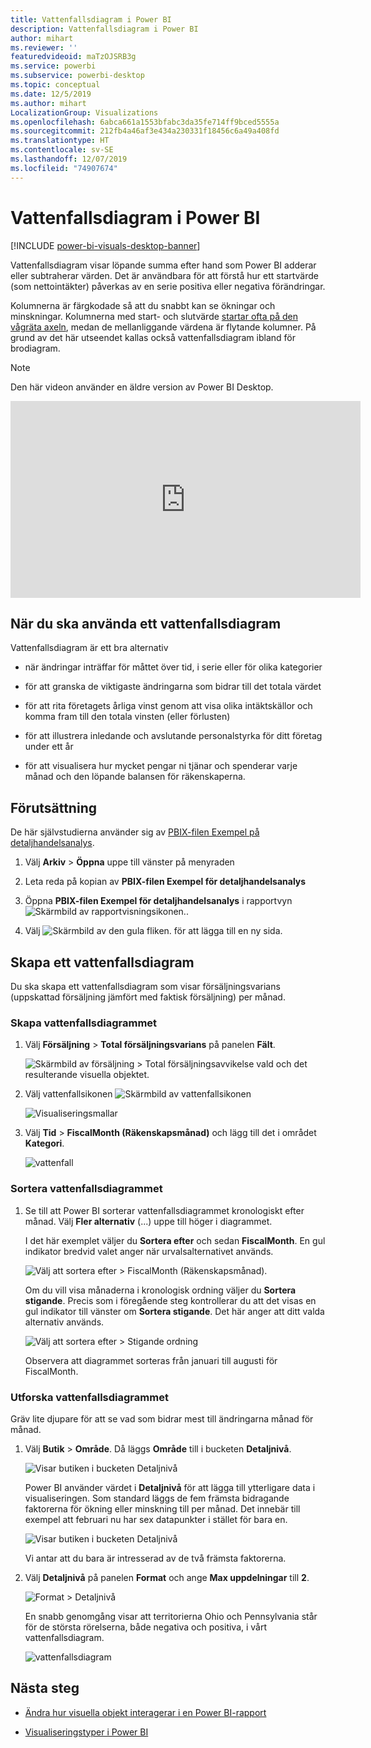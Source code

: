 ```yaml
---
title: Vattenfallsdiagram i Power BI
description: Vattenfallsdiagram i Power BI
author: mihart
ms.reviewer: ''
featuredvideoid: maTzOJSRB3g
ms.service: powerbi
ms.subservice: powerbi-desktop
ms.topic: conceptual
ms.date: 12/5/2019
ms.author: mihart
LocalizationGroup: Visualizations
ms.openlocfilehash: 6abca661a1553bfabc3da35fe714ff9bced5555a
ms.sourcegitcommit: 212fb4a46af3e434a230331f18456c6a49a408fd
ms.translationtype: HT
ms.contentlocale: sv-SE
ms.lasthandoff: 12/07/2019
ms.locfileid: "74907674"
---
```

# <a name="waterfall-charts-in-power-bi"></a>Vattenfallsdiagram i Power BI

[!INCLUDE [power-bi-visuals-desktop-banner](../includes/power-bi-visuals-desktop-banner.md)]

Vattenfallsdiagram visar löpande summa efter hand som Power BI adderar eller subtraherar värden. Det är användbara för att förstå hur ett startvärde (som nettointäkter) påverkas av en serie positiva eller negativa förändringar.

Kolumnerna är färgkodade så att du snabbt kan se ökningar och minskningar. Kolumnerna med start- och slutvärde [startar ofta på den vågräta axeln](https://support.office.com/article/Create-a-waterfall-chart-in-Office-2016-for-Windows-8de1ece4-ff21-4d37-acd7-546f5527f185#BKMK_Float "börja på den vågräta axeln"), medan de mellanliggande värdena är flytande kolumner. På grund av det här utseendet kallas också vattenfallsdiagram ibland för brodiagram.

   > [!NOTE]
   > Den här videon använder en äldre version av Power BI Desktop.
   > 
   > 

<iframe width="560" height="315" src="https://www.youtube.com/embed/qKRZPBnaUXM" frameborder="0" allow="autoplay; encrypted-media" allowfullscreen></iframe>

## <a name="when-to-use-a-waterfall-chart"></a>När du ska använda ett vattenfallsdiagram

Vattenfallsdiagram är ett bra alternativ

* när ändringar inträffar för måttet över tid, i serie eller för olika kategorier

* för att granska de viktigaste ändringarna som bidrar till det totala värdet

* för att rita företagets årliga vinst genom att visa olika intäktskällor och komma fram till den totala vinsten (eller förlusten)

* för att illustrera inledande och avslutande personalstyrka för ditt företag under ett år

* för att visualisera hur mycket pengar ni tjänar och spenderar varje månad och den löpande balansen för räkenskaperna.

## <a name="prerequisite"></a>Förutsättning

De här självstudierna använder sig av [PBIX-filen Exempel på detaljhandelsanalys](https://download.microsoft.com/download/9/6/D/96DDC2FF-2568-491D-AAFA-AFDD6F763AE3/Retail%20Analysis%20Sample%20PBIX.pbix).

1. Välj **Arkiv** > **Öppna** uppe till vänster på menyraden
   
2. Leta reda på kopian av **PBIX-filen Exempel för detaljhandelsanalys**

1. Öppna **PBIX-filen Exempel för detaljhandelsanalys** i rapportvyn ![Skärmbild av rapportvisningsikonen.](media/power-bi-visualization-kpi/power-bi-report-view.png).

1. Välj ![Skärmbild av den gula fliken.](media/power-bi-visualization-kpi/power-bi-yellow-tab.png) för att lägga till en ny sida.


## <a name="create-a-waterfall-chart"></a>Skapa ett vattenfallsdiagram

Du ska skapa ett vattenfallsdiagram som visar försäljningsvarians (uppskattad försäljning jämfört med faktisk försäljning) per månad.

### <a name="build-the-waterfall-chart"></a>Skapa vattenfallsdiagrammet

1. Välj **Försäljning** > **Total försäljningsvarians** på panelen **Fält**.

   ![Skärmbild av försäljning > Total försäljningsavvikelse vald och det resulterande visuella objektet.](media/power-bi-visualization-waterfall-charts/power-bi-bar.png)

1. Välj vattenfallsikonen ![Skärmbild av vattenfallsikonen](media/power-bi-visualization-waterfall-charts/power-bi-waterfall-icon.png)

    ![Visualiseringsmallar](media/power-bi-visualization-waterfall-charts/convert-waterfall.png)

1. Välj **Tid**  >  **FiscalMonth (Räkenskapsmånad)** och lägg till det i området **Kategori**.

    ![vattenfall](media/power-bi-visualization-waterfall-charts/power-bi-waterfall-month.png)

### <a name="sort-the-waterfall-chart"></a>Sortera vattenfallsdiagrammet

1. Se till att Power BI sorterar vattenfallsdiagrammet kronologiskt efter månad. Välj **Fler alternativ** (...) uppe till höger i diagrammet.

    I det här exemplet väljer du **Sortera efter** och sedan **FiscalMonth**. En gul indikator bredvid valet anger när urvalsalternativet används.

    ![Välj att sortera efter > FiscalMonth (Räkenskapsmånad).](media/power-bi-visualization-waterfall-charts/power-bi-sort-by-fiscalmonth.png)
    
    Om du vill visa månaderna i kronologisk ordning väljer du **Sortera stigande**. Precis som i föregående steg kontrollerar du att det visas en gul indikator till vänster om **Sortera stigande**. Det här anger att ditt valda alternativ används.

    ![Välj att sortera efter > Stigande ordning](media/power-bi-visualization-waterfall-charts/power-bi-waterfall-ascending.png)

    

    Observera att diagrammet sorteras från januari till augusti för FiscalMonth.  

### <a name="explore-the-waterfall-chart"></a>Utforska vattenfallsdiagrammet

Gräv lite djupare för att se vad som bidrar mest till ändringarna månad för månad.

1.  Välj **Butik** > **Område**. Då läggs **Område** till i bucketen **Detaljnivå**.

    ![Visar butiken i bucketen Detaljnivå](media/power-bi-visualization-waterfall-charts/power-bi-waterfall-breakdown.png)

    Power BI använder värdet i **Detaljnivå** för att lägga till ytterligare data i visualiseringen. Som standard läggs de fem främsta bidragande faktorerna för ökning eller minskning till per månad. Det innebär till exempel att februari nu har sex datapunkter i stället för bara en.  

    ![Visar butiken i bucketen Detaljnivå](media/power-bi-visualization-waterfall-charts/power-bi-waterfall-breakdown-default.png)

    Vi antar att du bara är intresserad av de två främsta faktorerna.

1. Välj **Detaljnivå** på panelen **Format** och ange **Max uppdelningar** till **2**.

    ![Format > Detaljnivå](media/power-bi-visualization-waterfall-charts/power-bi-waterfall-breakdown-two.png)

    En snabb genomgång visar att territorierna Ohio och Pennsylvania står för de största rörelserna, både negativa och positiva, i vårt vattenfallsdiagram.

    ![vattenfallsdiagram](media/power-bi-visualization-waterfall-charts/power-bi-axis-waterfall.png)

## <a name="next-steps"></a>Nästa steg

* [Ändra hur visuella objekt interagerar i en Power BI-rapport](../service-reports-visual-interactions.md)

* [Visualiseringstyper i Power BI](power-bi-visualization-types-for-reports-and-q-and-a.md)
